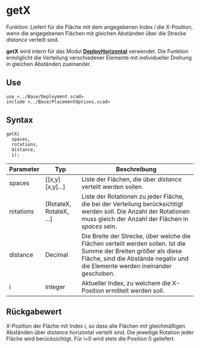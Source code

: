 # getX

Funktion: Liefert für die Fläche mit dem angegebenen Index *i* die X-Position, wenn die angegebenen Flächen mit gleichen Abständen über die Strecke *distance* verteilt sind.

__getX__ wird intern für das Modul [__DeployHorizontal__](DeployHorizontal.md) verwendet. Die Funktion ermöglicht die Verteilung verschiedener Elemente mit individueller Drehung in gleichen Abständen zueinander.

## Use
```
use <../Base/Deployment.scad>
include <../Base/PlacementOptions.scad>
```

## Syntax
```
getX(
  spaces, 
  rotations, 
  distance,
  i);
```

| Parameter | Typ | Beschreibung |
| ------ | ------ | ------ |
| spaces | \[\[x,y]\[x,y]...] | Liste der Flächen, die über *distance* verteilt werden sollen. |
| rotations | \[RotateX, RotateX, ...] | Liste der Rotationen zu jeder Fläche, die bei der Verteilung berücksichtigt werden soll. Die Anzahl der Rotationen muss gleich der Anzahl der Flächen in *spaces* sein. |
| distance | Decimal | Die Breite der Strecke, über welche die Flächen verteilt werden sollen. Ist die Summe der Breiten größer als diese Fläche, sind die Abstände negativ und die Elemente werden ineinander geschoben. |
| i | Integer | Aktueller Index, zu welchem die X-Position ermittelt werden soll.

## Rückgabewert
X-Position der Fläche mit Index *i*, so dass alle Flächen mit gleichmäßigen Abständen über *distance* horizontal verteilt sind. Die jeweilige Rotation jeder Fläche wird berücksichtigt. Für i=0 wird stets die Position 0 geliefert.
